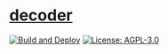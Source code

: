 # [decoder](https://decoder.greatwizard.fr)

[![Build and Deploy](https://github.com/GreatWizard/decoder/actions/workflows/deploy.yml/badge.svg)](https://github.com/GreatWizard/decoder/actions/workflows/deploy.yml)
[![License: AGPL-3.0](https://img.shields.io/github/license/GreatWizard/decoder)](https://github.com/GreatWizard/decoder/blob/master/LICENSE)
